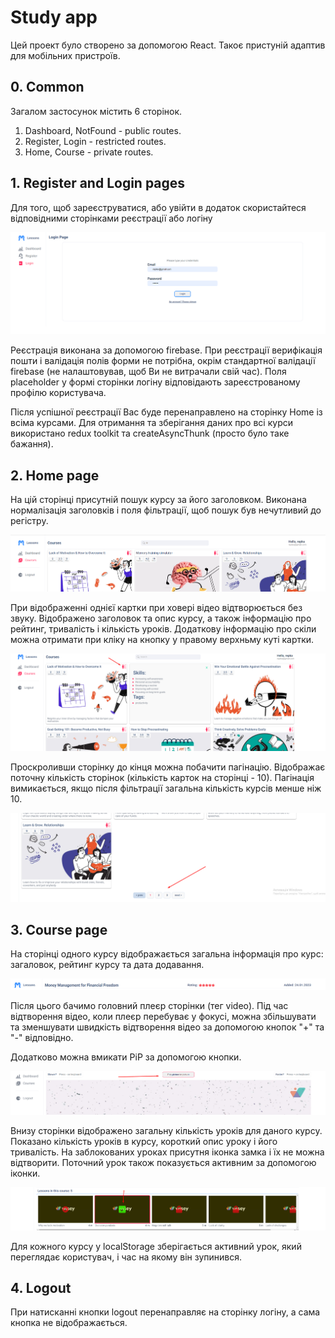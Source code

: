 # Study app

Цей проект було створено за допомогою React. Такоє пристуній адаптив для
мобільних пристроїв.

## 0. Common

Загалом застосунок містить 6 сторінок.

1. Dashboard, NotFound - public routes.
2. Register, Login - restricted routes.
3. Home, Course - private routes.

## 1. Register and Login pages

Для того, щоб зареєструватися, або увійти в додаток скористайтеся відповідними
сторінками реєстрації або логіну

![Register and login. Step 1](./assets/step1.png)

Реєстрація виконана за допомогою firebase. При реєстрації верифікація пошти і
валідація полів форми не потрібна, окрім стандартної валідації firebase (не
налаштовував, щоб Ви не витрачали свій час). Поля placeholder у формі сторінки
логіну відповідають зареєстрованому профілю користувача.

Після успішної реєстрації Вас буде перенаправлено на сторінку Home із всіма
курсами. Для отримання та зберігання даних про всі курси використано redux
toolkit та createAsyncThunk (просто було таке бажання).

## 2. Home page

На цій сторінці присутній пошук курсу за його заголовком. Виконана нормалізація
заголовків і поля фільтрації, щоб пошук був нечутливий до регістру.

![Home page. Step 2](./assets/step2.png)

При відображенні однієї картки при ховері відео відтворюється без звуку.
Відображено заголовок та опис курсу, а також інформацію про рейтинг, тривалість
і кількість уроків. Додаткову інформацію про скіли можна отримати при кліку на
кнопку у правому верхньму куті картки.

![Home page. One card. Step 3](./assets/step3.png)

Проскроливши сторінку до кінця можна побачити пагінацію. Відображає поточну
кількість сторінок (кількість карток на сторінці - 10). Пагінація вимикається,
якщо після фільтрації загальна кількість курсів менше ніж 10.

![Home page. Pagination. Step 4](./assets/step4.png)

## 3. Course page

На сторінці одного курсу відображається загальна інформація про курс: загаловок,
рейтинг курсу та дата додавання.

![Course page. Bar. Step 5](./assets/step5.png)

Після цього бачимо головний плеєр сторінки (тег video). Під час відтворення
відео, коли плеєр перебуває у фокусі, можна збільшувати та зменшувати швидкість
відтворення відео за допомогою кнопок "+" та "-" відповідно.

Додатково можна вмикати PiP за допомогою кнопки.

![Course page. Player. Step 6](./assets/step6.png)

Внизу сторінки відображено загальну кількість уроків для даного курсу. Показано
кількість уроків в курсу, короткий опис уроку і його тривалість. На заблокованих
уроках присутня іконка замка і їх не можна відтворити. Поточний урок також
показується активним за допомогою іконки.

![Course page. Player. Step 7](./assets/step7.png)

Для кожного курсу у localStorage зберігається активний урок, який переглядає
користувач, і час на якому він зупинився.

## 4. Logout

При натисканні кнопки logout перенаправляє на сторінку логіну, а сама кнопка не
відображається.
